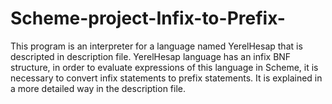 # Scheme-project-Infix-to-Prefix-

This program is an interpreter for a language named YerelHesap that is descripted in description file. YerelHesap language has an infix BNF structure, in order to evaluate expressions of this language in Scheme, it is necessary to convert infix statements to prefix statements.
It is explained in a more detailed way in the description file.
